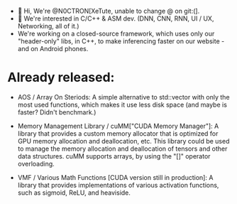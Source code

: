 - 👋 Hi, We're @N0CTRON[XeTute, unable to change @ on git:(].
- 👀 We're interested in C/C++ & ASM dev. (DNN, CNN, RNN, UI / UX, Networking, all of it.)
- We're working on a closed-source framework, which uses only our "header-only" libs, in C++, to make inferencing faster on our website - and on Android phones.

# Already released: 
- AOS / Array On Steriods: 
A simple alternative to std::vector with only the most used functions, which makes it use less disk space (and maybe is faster? Didn't benchmark.) 

- Memory Management Library / cuMM["CUDA Memory Manager"]: 
A library that provides a custom memory allocator that is optimized for GPU memory allocation and deallocation, etc. This library could be used to manage the memory allocation and deallocation of tensors and other data structures. cuMM supports arrays, by using the "[]" operator overloading.

- VMF / Various Math Functions [CUDA version still in production]:
A library that provides implementations of various activation functions, such as sigmoid, ReLU, and heaviside.

<!---
N0CTRON/N0CTRON is a ✨ special ✨ repository because its `README.md` (this file) appears on your GitHub profile.
You can click the Preview link to take a look at your changes.
--->
